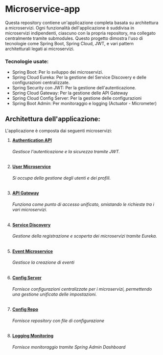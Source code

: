 # Microservice-app
Questa repository contiene un'applicazione completa basata su architettura a microservizi. Ogni funzionalità dell'applicazione è suddivisa in microservizi indipendenti, ciascuno con la propria repository, ma collegato centralmente tramite submodules. Questo progetto dimostra l'uso di tecnologie come Spring Boot, Spring Cloud, JWT, e vari pattern architetturali legati ai microservizi.
### Tecnologie usate:
- Spring Boot: Per lo sviluppo dei microservizi.
- Spring Cloud Eureka: Per la gestione del Service Discovery e delle configurazioni centralizzate.
- Spring Security con JWT: Per la gestione dell'autenticazione.
- Spring Cloud Gateway: Per la gestione delle API Gateway
- Spring Cloud Config Server: Per la gestione delle configurazioni
- Spring Boot Admin: Per monitoraggio e logging (Actuator - Micrometer)
  
## Architettura dell'applicazione:
L'applicazione è composta dai seguenti microservizi:

1. [**Authentication API**](https://github.com/V-Merola/authentication-api)
   ###### Gestisce l'autenticazione e la sicurezza tramite JWT.

2. [**User Microservice**](https://github.com/V-Merola/user-ms)
   ###### Si occupa della gestione degli utenti e dei profili.
   
3. [**API Gateway**](https://github.com/V-Merola/api-gateway)
   ###### Funziona come punto di accesso unificato, smistando le richieste tra i vari microservizi.

4. [**Service Discovery**](https://github.com/V-Merola/discovery-ms)
   ###### Gestione della registrazione e scoperta dei microservizi tramite Eureka.

5. [**Event Microservice**](https://github.com/V-Merola/event-ms)
   ###### Gestisce la creazione di eventi

6. [**Config Server**](https://github.com/V-Merola/ConfigServer)
   ###### Fornisce configurazioni centralizzate per i microservizi, permettendo una gestione unificata delle impostazioni.

7. [**Config Repo**](https://github.com/V-Merola/config-repo)
   ###### Fornisce repository con file di configurazione

8. [**Logging Monitoring**](https://github.com/V-Merola/logging-monitoring-ms)
   ###### Fornisce monitoraggio tramite Spring Admin Dashboard

